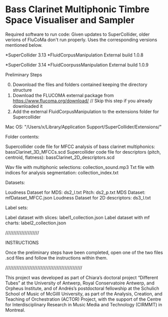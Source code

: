# Bass Clarinet Multiphonic Timbre Space Visualiser and Sampler


Required software to run code: 
Given updates to SuperCollider, older verions of FluCoMa don't run properly. Uses the corresponding versions mentioned below. 

*SuperCollider 3.13 
*FluidCorpusManipulation External build  1.0.8

*SuperCollider 3.14
*FluidCoorpussManipulation External build 1.0.9

Preliminary Steps 

0. Dowonload the files and folders contained keeping the directory structure
1. Download the FLUCOMA external package from https://www.flucoma.org/download/ // Skip this step if you already downloaded it
2. Add the external FluidCorpusManipulation to the extensions folder for Supercollider 

Mac OS: 
"/Users/x/Library/Application Support/SuperCollider/Extensions/"

Folder contents: 

Supercollider code file for MFCC analysis of bass clarinet multiphonics: bassClarinet_3D_MFCCs.scd
Supercollider code file for descriptors (pitch, centroid, flatness): bassClarinet_2D_descriptors.scd

Wav file with multiphonic selections: collection_sound.mp3
Txt file with indices for analysis segmentation: collection_index.txt

Datasets: 

Loudness Dataset for MDS: ds2_l.txt
Pitch: ds2_p.txt
MDS Dataset: mfDataset_MFCC.json
Loudness Dataset for 2D descriptors: ds3_l.txt

Label sets: 

Label dataset with slices:  label1_collection.json
Label dataset with mf charts:  label2_collection.json

/////////////////////

INSTRUCTIONS 

Once the preliminary steps have been completed, open one of the two files .scd files and follow the instructions within them. 

////////////////////////////////////////////////

This project was developed as part of Chiara’s doctoral project “Different Tubes” at the University of Antwerp, Royal Conservatoire Antwerp, and Orpheus Institute, and of Andrés’s postdoctoral fellowship at the Schulich School of Music of McGilll University, as part of the Analysis, Creation, and Teaching of Orchestration (ACTOR) Project, with the support of the Centre for Interdisciplinary Research in Music Media and Technology (CIRMMT) in Montreal. 



